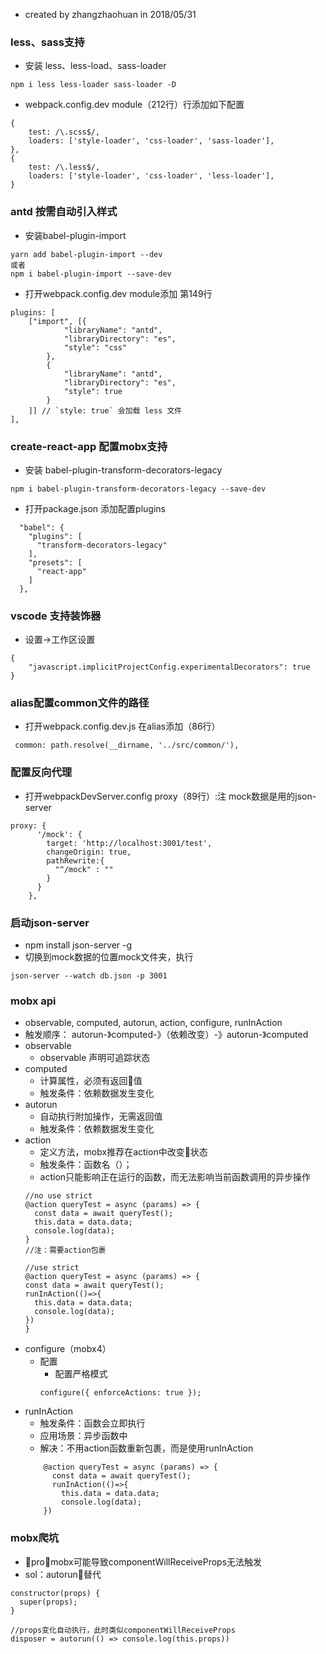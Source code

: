 * created by zhangzhaohuan in 2018/05/31
### less、sass支持
  * 安装 less、less-load、sass-loader
  ```
  npm i less less-loader sass-loader -D
  ```
  * webpack.config.dev module（212行）行添加如下配置
```
{
	test: /\.scss$/,
	loaders: ['style-loader', 'css-loader', 'sass-loader'],
},
{
	test: /\.less$/,
	loaders: ['style-loader', 'css-loader', 'less-loader'],
}
```
### antd 按需自动引入样式
  * 安装babel-plugin-import
  ```
  yarn add babel-plugin-import --dev   
  或者
  npm i babel-plugin-import --save-dev
  ```
  * 打开webpack.config.dev module添加 第149行
```
plugins: [
	["import", [{
			"libraryName": "antd",
			"libraryDirectory": "es",
			"style": "css"
		},
		{
			"libraryName": "antd",
			"libraryDirectory": "es",
			"style": true
		}
	]] // `style: true` 会加载 less 文件
],
```
### create-react-app 配置mobx支持
  * 安装 babel-plugin-transform-decorators-legacy
```
npm i babel-plugin-transform-decorators-legacy --save-dev
```
  * 打开package.json 添加配置plugins
```
  "babel": {
    "plugins": [
      "transform-decorators-legacy"
    ],
    "presets": [
      "react-app"
    ]
  },
```
### vscode 支持装饰器
  * 设置->工作区设置
```
{
    "javascript.implicitProjectConfig.experimentalDecorators": true
}
```
### alias配置common文件的路径
  * 打开webpack.config.dev.js 在alias添加（86行）
  ```
   common: path.resolve(__dirname, '../src/common/'),
  ```
### 配置反向代理
  * 打开webpackDevServer.config proxy（89行）:注 mock数据是用的json-server
```
proxy: {
      '/mock': {
        target: 'http://localhost:3001/test',
        changeOrigin: true,
        pathRewrite:{
          "^/mock" : ""
        }
      }
    },
```
### 启动json-server
  * npm install json-server -g
  * 切换到mock数据的位置mock文件夹，执行
  ```
  json-server --watch db.json -p 3001
  ```
### mobx api
  * observable, computed, autorun, action, configure, runInAction
  * 触发顺序：
    autorun-》computed-》（依赖改变）-》autorun-》computed
  * observable
    * observable 声明可追踪状态
  * computed
    * 计算属性，必须有返回值
    * 触发条件：依赖数据发生变化
  * autorun
    * 自动执行附加操作，无需返回值
    * 触发条件：依赖数据发生变化
  * action
    * 定义方法，mobx推荐在action中改变状态
    * 触发条件：函数名（）；
    * action只能影响正在运行的函数，而无法影响当前函数调用的异步操作
    ```
    //no use strict
    @action queryTest = async (params) => {
      const data = await queryTest();
      this.data = data.data;
      console.log(data);
    }
    //注：需要action包裹

    //use strict
    @action queryTest = async (params) => {
    const data = await queryTest();
    runInAction(()=>{
      this.data = data.data;
      console.log(data);
    })
    }
    ```
  * configure（mobx4）
    * 配置
      * 配置严格模式
      ```
      configure({ enforceActions: true });
      ```
  * runInAction
    * 触发条件：函数会立即执行
    * 应用场景：异步函数中
    * 解决：不用action函数重新包裹，而是使用runInAction
    ```
        @action queryTest = async (params) => {
          const data = await queryTest();
          runInAction(()=>{
            this.data = data.data;
            console.log(data);
        })
    ```
### mobx爬坑
  * pro：mobx可能导致componentWillReceiveProps无法触发
  * sol：autorun替代
  ```
  constructor(props) {
    super(props);
  }

  //props变化自动执行，此时类似componentWillReceiveProps
  disposer = autorun(() => console.log(this.props))
  ```